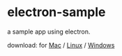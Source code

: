 # electron-sample

a sample app using electron.

download: for 
[Mac](https://github.com/yskm/electron-sample/releases/download/v0.1.0/electron-sample-darwin-x64.zip)
/ [Linux](https://github.com/yskm/electron-sample/releases/download/v0.1.0/electron-sample-linux-x64.zip)
/ [Windows](https://github.com/yskm/electron-sample/releases/download/v0.1.0/electron-sample-win32-x64.zip)
